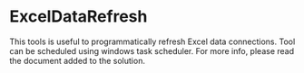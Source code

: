 # ExcelDataRefresh
This tools is useful to programmatically refresh Excel data connections. Tool can be scheduled using windows task scheduler.
For more info, please read the document added to the solution.
